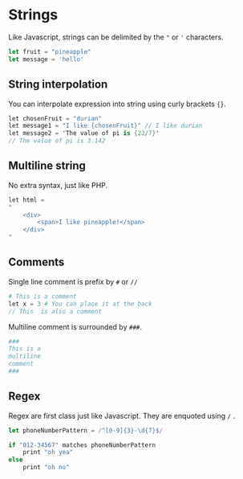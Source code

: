 # Strings
Like Javascript, strings can be delimited by the `"` or `'` characters.
```ts
let fruit = "pineapple"
let message = 'hello'
```

## String interpolation
You can interpolate expression into string using curly brackets `{}`.
```cs
let chosenFruit = "durian"
let message1 = "I like {chosenFruit}" // I like durian 
let message2 = 'The value of pi is {22/7}' 
// The value of pi is 3.142
```

## Multiline string
No extra syntax, just like PHP.
```php
let html = 
"
    <div>
        <span>I like pineapple!</span>
    </div>
"
```

## Comments
Single line comment is prefix by `#` or `//`
```php
# This is a comment
let x = 3 # You can place it at the back
// This  is also a comment
```

Multiline comment is surrounded by `###`.
```coffee
###
This is a 
multiline 
comment
###
```

## Regex
Regex are first class just like Javascript. They are enquoted using `/` .
```js
let phoneNumberPattern = /^[0-9]{3}-\d{7}$/

if "012-34567" matches phoneNumberPattern
    print "oh yea"
else
    print "oh no"
```
